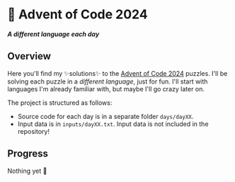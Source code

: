 # 🎄 Advent of Code 2024
***A different language each day***

## Overview
Here you'll find my ✨solutions✨ to the [Advent of Code 2024](https://adventofcode.com/2024) puzzles.
I'll be solving each puzzle in a *different language*, just for fun.
I'll start with languages I'm already familiar with, but maybe I'll go crazy later on.

The project is structured as follows:
- Source code for each day is in a separate folder `days/dayXX`.
- Input data is in `inputs/dayXX.txt`. Input data is not included in the repository!

## Progress
Nothing yet 🙈

